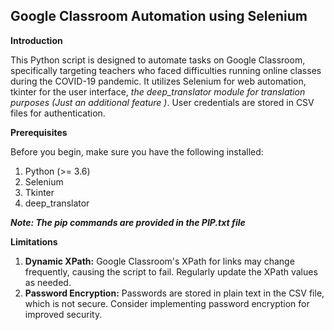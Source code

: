 
## Google Classroom Automation using Selenium

**Introduction**

This Python script is designed to automate tasks on Google Classroom, specifically targeting teachers who faced difficulties running online classes during the COVID-19 pandemic. It utilizes Selenium for web automation, tkinter for the user interface,  _the deep_translator module for translation purposes (Just an additional feature )_. User credentials are stored in CSV files for authentication.

**Prerequisites**

Before you begin, make sure you have the following installed:
1. Python (>= 3.6)
2. Selenium
3. Tkinter
4. deep_translator

_**Note: The pip commands are provided in the PIP.txt file**_


**Limitations**

1. **Dynamic XPath:** Google Classroom's XPath for links may change frequently, causing the script to fail. Regularly update the XPath values as needed.
2. **Password Encryption:** Passwords are stored in plain text in the CSV file, which is not secure. Consider implementing password encryption for improved security.
